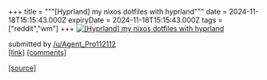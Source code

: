 +++
title = """[Hyprland] my nixos dotfiles with hyprland"""
date = 2024-11-18T15:15:43.000Z
expiryDate = 2024-11-18T15:15:43.000Z
tags = ["reddit","wm"]
+++
[![[Hyprland] my nixos dotfiles with hyprland](https://b.thumbs.redditmedia.com/E_CkXhZ2RUAZWdaLTBKNdWsQbltd6ZwCdsXCnSEuYok.jpg "[Hyprland] my nixos dotfiles with hyprland")](https://www.reddit.com/r/unixporn/comments/1gu6zxv/hyprland_my_nixos_dotfiles_with_hyprland/)

submitted by [/u/Agent\_Pro112112](https://www.reddit.com/user/Agent_Pro112112)  
[\[link\]](https://www.reddit.com/gallery/1gu6zxv) [\[comments\]](https://www.reddit.com/r/unixporn/comments/1gu6zxv/hyprland_my_nixos_dotfiles_with_hyprland/)

[[source]](https://www.reddit.com/r/unixporn/comments/1gu6zxv/hyprland_my_nixos_dotfiles_with_hyprland/)
